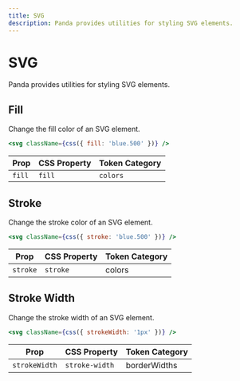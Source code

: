 ```yaml
---
title: SVG
description: Panda provides utilities for styling SVG elements.
---
```


# SVG

Panda provides utilities for styling SVG elements.

## Fill

Change the fill color of an SVG element.

```jsx
<svg className={css({ fill: 'blue.500' })} />
```

| Prop   | CSS Property | Token Category |
| ------ | ------------ | -------------- |
| `fill` | `fill`       | `colors`       |

## Stroke

Change the stroke color of an SVG element.

```jsx
<svg className={css({ stroke: 'blue.500' })} />
```

| Prop     | CSS Property | Token Category |
| -------- | ------------ | -------------- |
| `stroke` | `stroke`     | colors         |

## Stroke Width

Change the stroke width of an SVG element.

```jsx
<svg className={css({ strokeWidth: '1px' })} />
```

| Prop          | CSS Property   | Token Category |
| ------------- | -------------- | -------------- |
| `strokeWidth` | `stroke-width` | borderWidths   |
